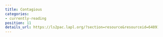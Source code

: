 ```yaml
---
title: Contagious
categories:
- currently-reading
position: 11
details_url: https://ls2pac.lapl.org/?section=resource&resourceid=648914865
---
```


